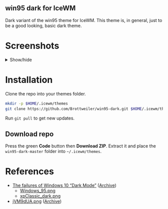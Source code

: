 win95 dark for IceWM
--------------------

Dark variant of the win95 theme for IceWM.
This theme is, in general, just to be a good looking, basic dark theme.

# Screenshots

<details><summary>Show/hide</summary>

![](https://raw.githubusercontent.com/Brottweiler/win95-dark/gh-pages/screenshot1.webp)
</details>

# Installation

Clone the repo into your themes folder.
```bash
mkdir -p $HOME/.icewm/themes
git clone https://github.com/Brottweiler/win95-dark.git $HOME/.icewm/themes
```
Run `git pull` to get new updates.

## Download repo

Press the green **Code** button then **Download ZIP**. Extract it and place the `win95-dark-master` folder into `~/.icewm/themes`.

# References

- [The failures of Windows 10 “Dark Mode”](https://bc-programming.com/blogs/2019/04/the-failures-of-windows-10-dark-mode/) ([Archive](https://archive.ph/KAHEU))
	- [Windows_95.png](https://archive.ph/NmqGr)
	- [xpClassic_dark.png](https://archive.ph/BAqus)
- [jVM9dUA.png](https://i.imgur.com/jVM9dUA.png) ([Archive](https://archive.ph/wP5L4))
